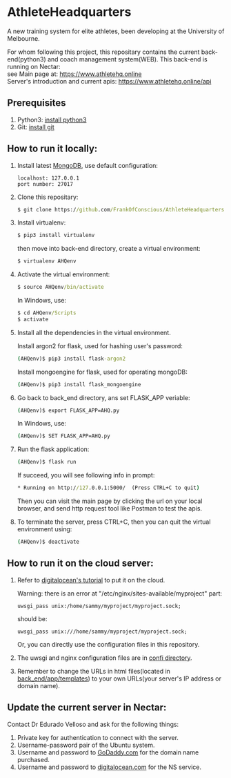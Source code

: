 # AthleteHeadquarters
A new training system for elite athletes, been developing at the University of Melbourne.

For whom following this project, this repositary contains the current back-end(python3) and coach management system(WEB).
This back-end is running on Nectar: </br>see Main page at: https://www.athletehq.online </br> Server's introduction and current apis: https://www.athletehq.online/api

<h2>Prerequisites</h2>

1. Python3: [install python3](https://wiki.python.org/moin/BeginnersGuide/Download "Downloading Python")
2. Git: [install git](https://git-scm.com/downloads "Git Downloads")

<h2>How to run it locally:</h2>

1. Install latest [MongoDB](https://www.mongodb.com/download-center#community "MongoDB Download Center"), use default configuration: 
	```
	localhost: 127.0.0.1
	port number: 27017
	```
2. Clone this repositary:
	```cmd
	$ git clone https://github.com/FrankOfConscious/AthleteHeadquarters.git
	```
3. Install virtualenv: 
	```cmd
	$ pip3 install virtualenv
  	```
	then move into back-end directory, create a virtual environment: 
	```cmd
	$ virtualenv AHQenv
	```
	
4. Activate the virtual environment: 
	```cmd
	$ source AHQenv/bin/activate
	```
	In Windows, use:
	```cmd
	$ cd AHQenv/Scripts
	$ activate
	```
	
5. Install all the dependencies in the virtual environment.

	Install argon2 for flask, used for hashing user's password:
	```cmd
	(AHQenv)$ pip3 install flask-argon2
	```
	Install mongoengine for flask, used for operating mongoDB:
	```cmd
	(AHQenv)$ pip3 install flask_mongoengine
	```
6. Go back to back_end directory, ans set FLASK_APP veriable:
	```cmd
	(AHQenv)$ export FLASK_APP=AHQ.py
	```

	In Windows, use:
	```cmd
	(AHQenv)$ SET FLASK_APP=AHQ.py
	```
7. Run the flask application: 
	```cmd
	(AHQenv)$ flask run
	```
	If succeed, you will see following info in prompt:
	```cmd
	* Running on http://127.0.0.1:5000/  (Press CTRL+C to quit)
	```
	Then you can visit the main page by clicking the url on your local browser, and send http request tool like Postman to test the apis.
8. To terminate the server, press CTRL+C, then you can quit the virtual environment using:
	```cmd
	(AHQenv)$ deactivate
	```

<h2>How to run it on the cloud server:</h2>

1. Refer to [digitalocean's tutorial](https://www.digitalocean.com/community/tutorials/how-to-serve-flask-applications-with-uwsgi-and-nginx-on-ubuntu-16-04) to put it on the cloud.
	
	Warning: there is an error at "/etc/nginx/sites-available/myproject" part:
	```
	uwsgi_pass unix:/home/sammy/myproject/myproject.sock;
	```
	should be:
	```
	uwsgi_pass unix:///home/sammy/myproject/myproject.sock;
	```
	Or, you can directly use the configuration files in this repository.
2. The uwsgi and nginx configuration files are in [confi directory](/back_end/config_file/).
3. Remember to change the URLs in html files(located in [back_end/app/templates](/back_end/app/templates/)) to your own URLs(your server's IP address or domain name).

<h2>Update the current server in Nectar:</h2>

Contact Dr Edurado Velloso and ask for the following things:
1. Private key for authentication to connect with the server. 
2. Username-password pair of the Ubuntu system.
3. Username and password to [GoDaddy.com](https://au.godaddy.com/ "GoDaddy") for the domain name purchased.
4. Username and password to [digitalocean.com](https://www.digitalocean.com/ "DigitalOcean") for the NS service.

